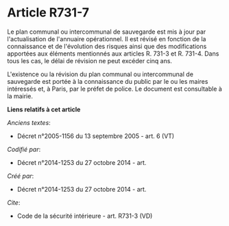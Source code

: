# Article R731-7

Le plan communal ou intercommunal de sauvegarde est mis à jour par l'actualisation de l'annuaire opérationnel. Il est révisé
en fonction de la connaissance et de l'évolution des risques ainsi que des modifications apportées aux éléments mentionnés
aux articles R. 731-3 et R. 731-4. Dans tous les cas, le délai de révision ne peut excéder cinq ans. 

L'existence ou la révision du plan communal ou intercommunal de sauvegarde est portée à la connaissance du public par le ou
les maires intéressés et, à Paris, par le préfet de police. Le document est consultable à la mairie.

**Liens relatifs à cet article**

_Anciens textes_:

  - Décret n°2005-1156 du 13 septembre 2005 - art. 6 (VT)

_Codifié par_:

  - Décret n°2014-1253 du 27 octobre 2014 - art.

_Créé par_:

  - Décret n°2014-1253 du 27 octobre 2014 - art.

_Cite_:

  - Code de la sécurité intérieure - art. R731-3 (VD)
